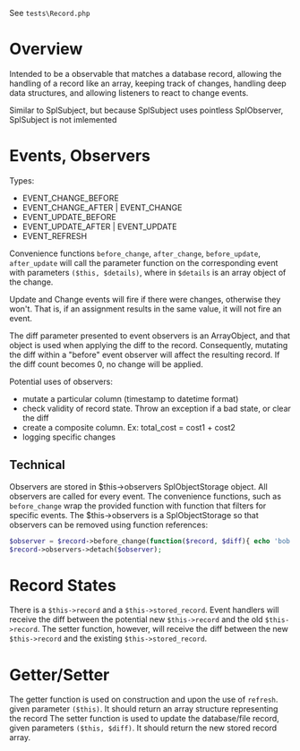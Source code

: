 See `tests\Record.php`

# Overview
Intended to be a observable that matches a database record, allowing the handling of a record like an array, keeping track of changes, handling deep data structures, and allowing listeners to react to change events.

Similar to SplSubject, but because SplSubject uses pointless SplObserver, SplSubject is not imlemented

# Events, Observers
Types:
-	EVENT_CHANGE_BEFORE
-	EVENT_CHANGE_AFTER | EVENT_CHANGE
-	EVENT_UPDATE_BEFORE
-	EVENT_UPDATE_AFTER | EVENT_UPDATE
-	EVENT_REFRESH

Convenience functions `before_change`, `after_change`, `before_update`, `after_update` will call the parameter function on the corresponding event with parameters `($this, $details)`, where in `$details` is an array object of the change.

Update and Change events will fire if there were changes, otherwise they won't.  That is, if an assignment results in the same value, it will not fire an event.

The diff parameter presented to event observers is an ArrayObject, and that object is used when applying the diff to the record.  Consequently, mutating the diff within a "before" event observer will affect the resulting record.  If the diff count becomes 0, no change will be applied.

Potential uses of observers:
-	mutate a particular column (timestamp to datetime format)
-	check validity of record state.  Throw an exception if a bad state, or clear the diff
-	create a composite column.  Ex: total_cost = cost1 + cost2
-	logging specific changes

## Technical
Observers are stored in $this->observers SplObjectStorage object.  All observers are called for every event.  The convenience functions, such as `before_change` wrap the provided function with function that filters for specific events.
The $this->observers is a SplObjectStorage so that observers can be removed using function references:
```php
$observer = $record->before_change(function($record, $diff){ echo 'bob'; });
$record->observers->detach($observer);
```

# Record States
There is a `$this->record` and a `$this->stored_record`.  Event handlers will receive the diff between the potential new `$this->record` and the old `$this->record`.  The setter function, however, will receive the diff between the new `$this->record` and the existing `$this->stored_record`.


# Getter/Setter
The getter function is used on construction and upon the use of `refresh`.  given parameter `($this)`.  It should return an array structure representing the record
The setter function is used to update the database/file record, given parameters `($this, $diff)`.  It should return the new stored record array.
